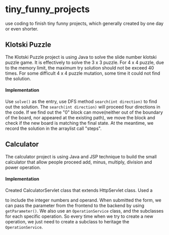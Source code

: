 # tiny_funny_projects
use coding to finish tiny funny projects, which generally created by one day or even shorter.

## Klotski Puzzle
The Klotski Puzzle project is using Java to solve the slide number klotski puzzle game. It is effectively to solve the 3 x 3 puzzle. For 4 x 4 puzzle, due to the memory limit, the maximum try solution should not be exceed 40 times. For some difficult 4 x 4 puzzle mutation, some time it could not find the solution. 
#### Implementation
Use `solve()` as the entry, use DFS method `search(int direction)` to find out the solution. The `search(int direction)` will proceed four directions in the code. If we find out the "0" block can move(neither out of the boundary of the board, nor appeared at the existing path), we move the block and check if the new board is matching the final state. At the meantime, we record the solution in the arraylist call "steps".

## Calculator
The calculator project is using Java and JSP technique to build the small calculator that allow people proceed add, minus, multiply, division and power operation. 
#### Implementation
Created CalculatorServlet class that extends HttpServlet class. Used a <form> to include the integer numbers and operand. When submitted the form, we can pass the parameter from the frontend to the backend by using `getParameter()`. We also use an `OperationService` class, and the subclasses for each specific operation. So every time when we try to create a new operation, we just need to create a subclass to heritage the `OperationService`. 
